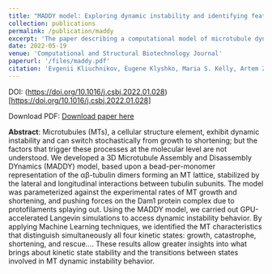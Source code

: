 ```yaml
---
title: "MADDY model: Exploring dynamic instability and identifying features of Microtubules’ Growth, Catastrophe, Shortening, and Rescue"
collection: publications
permalink: /publication/maddy
excerpt: 'The paper describing a computational model of microtubule dynamics'
date: 2022-05-19
venue: 'Computational and Structural Biotechnology Journal'
paperurl: '/files/maddy.pdf'
citation: 'Evgenii Kliuchnikov, Eugene Klyshko, Maria S. Kelly, Artem Zhmurov, Ruxandra I. Dima, Kenneth A. Marx, Valeri Barsegov (2022). &quot;Microtubule assembly and disassembly dynamics model: Exploring dynamic instability and identifying features of Microtubules’ Growth, Catastrophe, Shortening, and Rescue.&quot; <i>Computational and Structural Biotechnology Journal</i>. 20(1).'
---
```


DOI: (https://doi.org/10.1016/j.csbj.2022.01.028)[https://doi.org/10.1016/j.csbj.2022.01.028]

Download PDF: [Download paper here](/files/maddy.pdf)

**Abstract**: Microtubules (MTs), a cellular structure element, exhibit dynamic instability and can switch stochastically from growth to shortening; but the factors that trigger these processes at the molecular level are not understood. We developed a 3D Microtubule Assembly and Disassembly DYnamics (MADDY) model, based upon a bead-per-monomer representation of the αβ-tubulin dimers forming an MT lattice, stabilized by the lateral and longitudinal interactions between tubulin subunits. The model was parameterized against the experimental rates of MT growth and shortening, and pushing forces on the Dam1 protein complex due to protofilaments splaying out. Using the MADDY model, we carried out GPU-accelerated Langevin simulations to access dynamic instability behavior. By applying Machine Learning techniques, we identified the MT characteristics that distinguish simultaneously all four kinetic states: growth, catastrophe, shortening, and rescue.... These results allow greater insights into what brings about kinetic state stability and the transitions between states involved in MT dynamic instability behavior.
